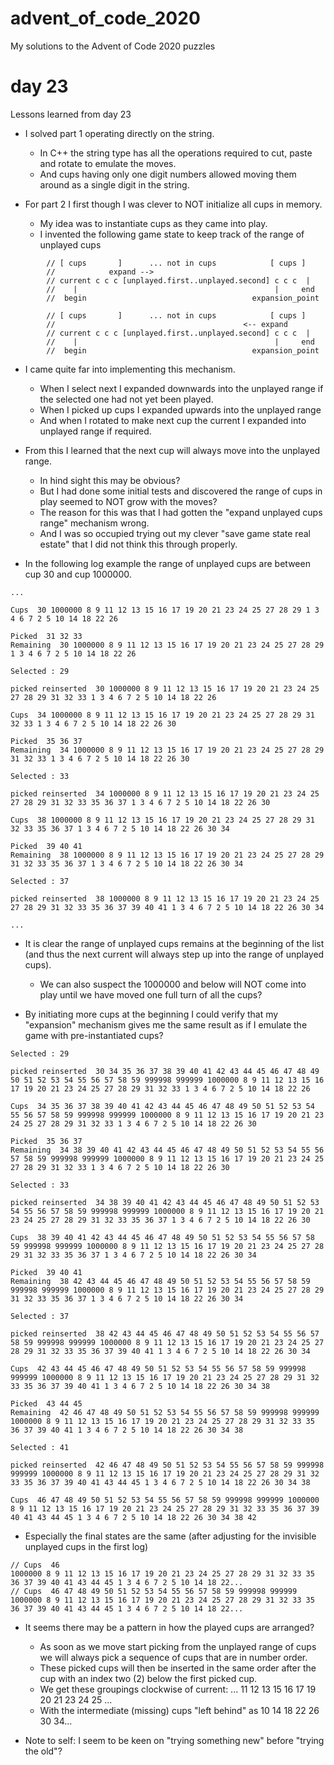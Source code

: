 # advent_of_code_2020
My solutions to the Advent of Code 2020 puzzles

# day 23
Lessons learned from day 23
* I solved part 1 operating directly on the string.
    * In C++ the string type has all the operations required to cut, paste and rotate to emulate the moves.
    * And cups having only one digit numbers allowed moving them around as a single digit in the string.

* For part 2 I first though I was clever to NOT initialize all cups in memory.
    * My idea was to instantiate cups as they came into play.
    * I invented the following game state to keep track of the range of unplayed cups

```
        // [ cups       ]      ... not in cups            [ cups ]
        //            expand --> 
        // current c c c [unplayed.first..unplayed.second] c c c  |
        //    |                                            |     end
        //  begin                                     expansion_point         

        // [ cups       ]      ... not in cups            [ cups ]
        //                                          <-- expand
        // current c c c [unplayed.first..unplayed.second] c c c  |
        //    |                                            |     end
        //  begin                                     expansion_point         

```
* I came quite far into implementing this mechanism.
    * When I select next I expanded downwards into the unplayed range if the selected one had not yet been played.
    * When I picked up cups I expanded upwards into the unplayed range
    * And when I rotated to make next cup the current I expanded into unplayed range if required.

* From this I learned that the next cup will always move into the unplayed range.
    * In hind sight this may be obvious?
    * But I had done some initial tests and discovered the range of cups in play seemed to NOT grow with the moves?
    * The reason for this was that I had gotten the "expand unplayed cups range" mechanism wrong.
    * And I was so occupied trying out my clever "save game state real estate" that I did not think this through properly.

* In the following log example the range of unplayed cups are between cup 30 and cup 1000000.

```
...

Cups  30 1000000 8 9 11 12 13 15 16 17 19 20 21 23 24 25 27 28 29 1 3 4 6 7 2 5 10 14 18 22 26

Picked  31 32 33
Remaining  30 1000000 8 9 11 12 13 15 16 17 19 20 21 23 24 25 27 28 29 1 3 4 6 7 2 5 10 14 18 22 26

Selected : 29

picked reinserted  30 1000000 8 9 11 12 13 15 16 17 19 20 21 23 24 25 27 28 29 31 32 33 1 3 4 6 7 2 5 10 14 18 22 26

Cups  34 1000000 8 9 11 12 13 15 16 17 19 20 21 23 24 25 27 28 29 31 32 33 1 3 4 6 7 2 5 10 14 18 22 26 30

Picked  35 36 37
Remaining  34 1000000 8 9 11 12 13 15 16 17 19 20 21 23 24 25 27 28 29 31 32 33 1 3 4 6 7 2 5 10 14 18 22 26 30

Selected : 33

picked reinserted  34 1000000 8 9 11 12 13 15 16 17 19 20 21 23 24 25 27 28 29 31 32 33 35 36 37 1 3 4 6 7 2 5 10 14 18 22 26 30

Cups  38 1000000 8 9 11 12 13 15 16 17 19 20 21 23 24 25 27 28 29 31 32 33 35 36 37 1 3 4 6 7 2 5 10 14 18 22 26 30 34

Picked  39 40 41
Remaining  38 1000000 8 9 11 12 13 15 16 17 19 20 21 23 24 25 27 28 29 31 32 33 35 36 37 1 3 4 6 7 2 5 10 14 18 22 26 30 34

Selected : 37

picked reinserted  38 1000000 8 9 11 12 13 15 16 17 19 20 21 23 24 25 27 28 29 31 32 33 35 36 37 39 40 41 1 3 4 6 7 2 5 10 14 18 22 26 30 34

...

```
* It is clear the range of unplayed cups remains at the beginning of the list (and thus the next current will always step up into the range of unplayed cups).
    * We can also suspect the 1000000 and below will NOT come into play until we have moved one full turn of all the cups?

* By initiating more cups at the beginning I could verify that my "expansion" mechanism gives me the same result as if I emulate the game with pre-instantiated cups?

```
Selected : 29

picked reinserted  30 34 35 36 37 38 39 40 41 42 43 44 45 46 47 48 49 50 51 52 53 54 55 56 57 58 59 999998 999999 1000000 8 9 11 12 13 15 16 17 19 20 21 23 24 25 27 28 29 31 32 33 1 3 4 6 7 2 5 10 14 18 22 26

Cups  34 35 36 37 38 39 40 41 42 43 44 45 46 47 48 49 50 51 52 53 54 55 56 57 58 59 999998 999999 1000000 8 9 11 12 13 15 16 17 19 20 21 23 24 25 27 28 29 31 32 33 1 3 4 6 7 2 5 10 14 18 22 26 30

Picked  35 36 37
Remaining  34 38 39 40 41 42 43 44 45 46 47 48 49 50 51 52 53 54 55 56 57 58 59 999998 999999 1000000 8 9 11 12 13 15 16 17 19 20 21 23 24 25 27 28 29 31 32 33 1 3 4 6 7 2 5 10 14 18 22 26 30

Selected : 33

picked reinserted  34 38 39 40 41 42 43 44 45 46 47 48 49 50 51 52 53 54 55 56 57 58 59 999998 999999 1000000 8 9 11 12 13 15 16 17 19 20 21 23 24 25 27 28 29 31 32 33 35 36 37 1 3 4 6 7 2 5 10 14 18 22 26 30

Cups  38 39 40 41 42 43 44 45 46 47 48 49 50 51 52 53 54 55 56 57 58 59 999998 999999 1000000 8 9 11 12 13 15 16 17 19 20 21 23 24 25 27 28 29 31 32 33 35 36 37 1 3 4 6 7 2 5 10 14 18 22 26 30 34

Picked  39 40 41
Remaining  38 42 43 44 45 46 47 48 49 50 51 52 53 54 55 56 57 58 59 999998 999999 1000000 8 9 11 12 13 15 16 17 19 20 21 23 24 25 27 28 29 31 32 33 35 36 37 1 3 4 6 7 2 5 10 14 18 22 26 30 34

Selected : 37

picked reinserted  38 42 43 44 45 46 47 48 49 50 51 52 53 54 55 56 57 58 59 999998 999999 1000000 8 9 11 12 13 15 16 17 19 20 21 23 24 25 27 28 29 31 32 33 35 36 37 39 40 41 1 3 4 6 7 2 5 10 14 18 22 26 30 34

Cups  42 43 44 45 46 47 48 49 50 51 52 53 54 55 56 57 58 59 999998 999999 1000000 8 9 11 12 13 15 16 17 19 20 21 23 24 25 27 28 29 31 32 33 35 36 37 39 40 41 1 3 4 6 7 2 5 10 14 18 22 26 30 34 38

Picked  43 44 45
Remaining  42 46 47 48 49 50 51 52 53 54 55 56 57 58 59 999998 999999 1000000 8 9 11 12 13 15 16 17 19 20 21 23 24 25 27 28 29 31 32 33 35 36 37 39 40 41 1 3 4 6 7 2 5 10 14 18 22 26 30 34 38

Selected : 41

picked reinserted  42 46 47 48 49 50 51 52 53 54 55 56 57 58 59 999998 999999 1000000 8 9 11 12 13 15 16 17 19 20 21 23 24 25 27 28 29 31 32 33 35 36 37 39 40 41 43 44 45 1 3 4 6 7 2 5 10 14 18 22 26 30 34 38

Cups  46 47 48 49 50 51 52 53 54 55 56 57 58 59 999998 999999 1000000 8 9 11 12 13 15 16 17 19 20 21 23 24 25 27 28 29 31 32 33 35 36 37 39 40 41 43 44 45 1 3 4 6 7 2 5 10 14 18 22 26 30 34 38 42
```
* Especially the final states are the same (after adjusting for the invisible unplayed cups in the first log)

```
// Cups  46                                                      1000000 8 9 11 12 13 15 16 17 19 20 21 23 24 25 27 28 29 31 32 33 35 36 37 39 40 41 43 44 45 1 3 4 6 7 2 5 10 14 18 22...
// Cups  46 47 48 49 50 51 52 53 54 55 56 57 58 59 999998 999999 1000000 8 9 11 12 13 15 16 17 19 20 21 23 24 25 27 28 29 31 32 33 35 36 37 39 40 41 43 44 45 1 3 4 6 7 2 5 10 14 18 22...
```


* It seems there may be a pattern in how the played cups are arranged?
    * As soon as we move start picking from the unplayed range of cups we will always pick a sequence of cups that are in number order.
    * These picked cups will then be inserted in the same order after the cup with an index two (2) below the first picked cup.
    * We get these groupings clockwise of current:  ... 11 12 13    15 16 17    19 20 21    23 24 25 ...
    * With the intermediate (missing) cups "left behind" as 10 14 18 22 26 30 34...

* Note to self: I seem to be keen on "trying something new" before "trying the old"? 